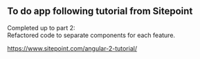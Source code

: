 ## To do app following tutorial from Sitepoint  
Completed up to part 2:  
Refactored code to separate components for each feature.

https://www.sitepoint.com/angular-2-tutorial/